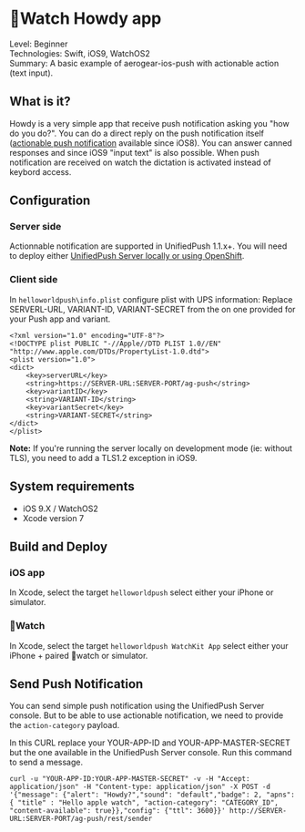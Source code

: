 Watch Howdy app
================
Level: Beginner  
Technologies: Swift, iOS9, WatchOS2  
Summary: A basic example of aerogear-ios-push with actionable action (text input).  

What is it?
-----------

Howdy is a very simple app that receive push notification asking you "how do you do?". You can do a direct reply on the push notification itself ([actionable push notification](http://blogs.imediaconnection.com/blog/2015/04/16/actionable-notifications-and-the-apple-watch/) available since iOS8). You can answer canned responses and since iOS9 "input text" is also possible. When push notification are received on watch the dictation is activated instead of keybord access.

Configuration
-------------
### Server side
Actionnable notification are supported in UnifiedPush 1.1.x+. 
You will need to deploy either [UnifiedPush Server locally or using OpenShift](https://aerogear.org/push/).

### Client side
In ```helloworldpush\info.plist``` configure plist with UPS information:
Replace SERVERL-URL, VARIANT-ID, VARIANT-SECRET from the on one provided for your Push app and variant.

```
<?xml version="1.0" encoding="UTF-8"?>
<!DOCTYPE plist PUBLIC "-//Apple//DTD PLIST 1.0//EN" "http://www.apple.com/DTDs/PropertyList-1.0.dtd">
<plist version="1.0">
<dict>  
    <key>serverURL</key>
    <string>https://SERVER-URL:SERVER-PORT/ag-push</string>
    <key>variantID</key>
    <string>VARIANT-ID</string>
    <key>variantSecret</key>
    <string>VARIANT-SECRET</string>    
</dict>
</plist>

```

**Note:** If you're running the server locally on development mode (ie: without TLS), you need to add a TLS1.2 exception in iOS9.

System requirements
-------------------
- iOS 9.X / WatchOS2
- Xcode version 7

Build and Deploy
----------------
### iOS app
In Xcode, select the target ```helloworldpush``` select either your iPhone or simulator.

### Watch
In Xcode, select the target ```helloworldpush WatchKit App``` select either your iPhone + paired watch or simulator.

Send Push Notification
----------------------

You can send simple push notification using the UnifiedPush Server console. But to be able to use actionable notification, we need to provide the ```action-category``` payload.

In this CURL replace your YOUR-APP-ID and YOUR-APP-MASTER-SECRET but the one available in the UnifiedPush Server console. Run this command to send a message.

```
curl -u "YOUR-APP-ID:YOUR-APP-MASTER-SECRET" -v -H "Accept: application/json" -H "Content-type: application/json" -X POST -d '{"message": {"alert": "Howdy?","sound": "default","badge": 2, "apns": { "title" : "Hello apple watch", "action-category": "CATEGORY_ID", "content-available": true}},"config": {"ttl": 3600}}' http://SERVER-URL:SERVER-PORT/ag-push/rest/sender
```
